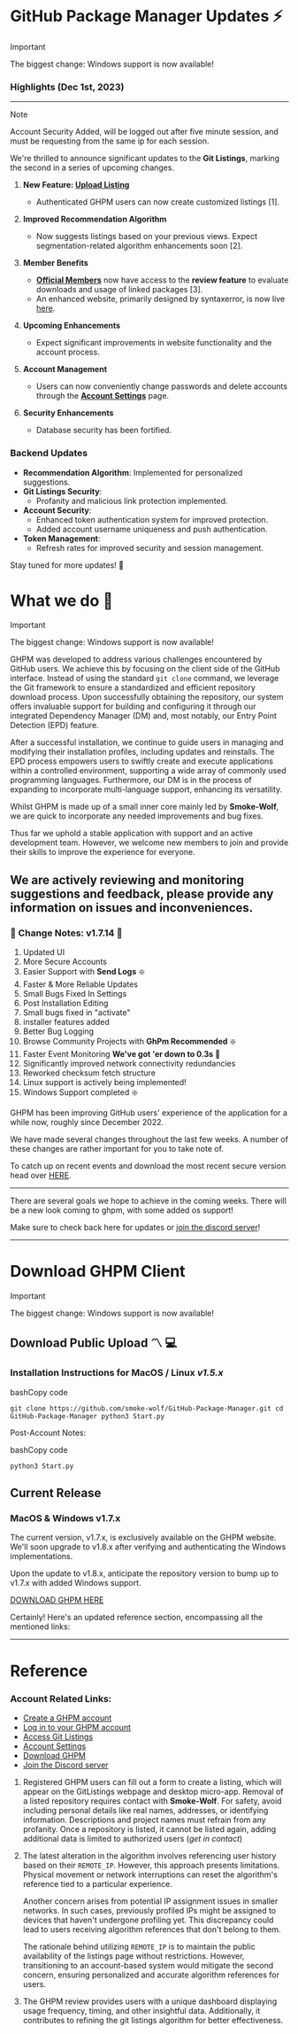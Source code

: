 

# GitHub Package Manager Updates :zap:

> [!IMPORTANT]
> The biggest change: Windows support is now available!

### Highlights (Dec 1st, 2023)
----------

> [!NOTE]
> Account Security Added, will be logged out after five minute session, and must be requesting from the same ip for each session.

We're thrilled to announce significant updates to the **Git Listings**, marking the second in a series of upcoming changes.

1. **New Feature: [Upload Listing](https://smoke-wolf.vercel.app/gpm/upload_listing.html)**
   - Authenticated GHPM users can now create customized listings [1].

2. **Improved Recommendation Algorithm**
   - Now suggests listings based on your previous views. Expect segmentation-related algorithm enhancements soon [2].

3. **Member Benefits**
   - **[Official Members](https://ghpm.vercel.app/)** now have access to the **review feature** to evaluate downloads and usage of linked packages [3].
   - An enhanced website, primarily designed by syntaxerror, is now live [here](https://ghpm.vercel.app/).

4. **Upcoming Enhancements**
   - Expect significant improvements in website functionality and the account process.

5. **Account Management**
   - Users can now conveniently change passwords and delete accounts through the [**Account Settings**](https://smoke-wolf.vercel.app/gpm/accountsettings.html) page.

6. **Security Enhancements**
   - Database security has been fortified.

### Backend Updates
- **Recommendation Algorithm**: Implemented for personalized suggestions.
- **Git Listings Security**:
  - Profanity and malicious link protection implemented.
- **Account Security**:
  - Enhanced token authentication system for improved protection.
  - Added account username uniqueness and push authentication.
- **Token Management**:
  - Refresh rates for improved security and session management.

Stay tuned for more updates! :rocket:

# What we do :stars:

  > [!IMPORTANT]
> The biggest change: Windows support is now available!


GHPM was developed to address various challenges encountered by GitHub users. We achieve this by focusing on the client side of the GitHub interface. Instead of using the standard `git clone` command, we leverage the Git framework to ensure a standardized and efficient repository download process. Upon successfully obtaining the repository, our system offers invaluable support for building and configuring it through our integrated Dependency Manager (DM) and, most notably, our Entry Point Detection (EPD) feature.

After a successful installation, we continue to guide users in managing and modifying their installation profiles, including updates and reinstalls. The EPD process empowers users to swiftly create and execute applications within a controlled environment, supporting a wide array of commonly used programming languages. Furthermore, our DM is in the process of expanding to incorporate multi-language support, enhancing its versatility.


Whilst GHPM is made up of a small inner core mainly led by **Smoke-Wolf**, we are quick to incorporate any needed improvements and bug fixes. 

Thus far we uphold a stable application with support and an active development team. However, we welcome new members to join and provide their skills to improve the experience for everyone.

We are actively reviewing and monitoring suggestions and feedback, please provide any information on issues and inconveniences.
---



### :currency_exchange: Change Notes: v1.7.14 :currency_exchange:

 

 1. Updated UI
 2. More Secure Accounts
 3. Easier Support with **Send Logs**  :sparkle:
 4. Faster & More Reliable Updates
 5. Small Bugs Fixed In Settings
 6. Post Installation Editing
 7. Small bugs fixed in "activate"
 8. installer features added
 9. Better Bug Logging
 10. Browse Community Projects with **GhPm Recommended**  :sparkle:
 11. Faster Event Monitoring **We've got 'er down to 0.3s	:pray:**
 12. Significantly improved network connectivity redundancies
 13. Reworked checksum fetch structure
 14. Linux support is actively being implemented!
 15. Windows Support completed :sparkle:

GHPM has been improving GitHub users' experience of the application for a while now, roughly since December 2022. 

We have made several changes throughout the last few weeks. A number of these changes are rather important for you to take note of.

To catch up on recent events and download the most recent secure version head over [HERE](https://ghpm.vercel.app/download).

-----

There are several goals we hope to achieve in the coming weeks. There will be a new look coming to ghpm, with some added os support!

Make sure to check back here for updates or [join the discord server](https://discord.gg/j95ghjqsz)!



-----
# Download GHPM Client

> [!IMPORTANT]
> The biggest change: Windows support is now available!

## Download Public Upload  :part_alternation_mark: :computer:


### Installation Instructions for MacOS / Linux _v1.5.x_

bashCopy code

`git clone https://github.com/smoke-wolf/GitHub-Package-Manager.git
cd GitHub-Package-Manager
python3 Start.py` 

Post-Account Notes:

bashCopy code

`python3 Start.py` 

## Current Release

### MacOS & Windows v1.7.x

The current version, v1.7.x, is exclusively available on the GHPM website. We'll soon upgrade to v1.8.x after verifying and authenticating the Windows implementations.

Upon the update to v1.8.x, anticipate the repository version to bump up to v1.7.x with added Windows support.
	
[DOWNLOAD GHPM HERE](https://ghpm.vercel.app/download)




  
Certainly! Here's an updated reference section, encompassing all the mentioned links:

----------

# Reference

### Account Related Links:

-   [Create a GHPM account](https://ghpm.vercel.app/create)
-   [Log in to your GHPM account](https://smoke-wolf.vercel.app/gpm/Login.html)
-   [Access Git Listings](https://smoke-wolf.vercel.app/gpm/listing.html)
-   [Account Settings](https://smoke-wolf.vercel.app/gpm/accountsettings.html)
-   [Download GHPM](https://ghpm.vercel.app/download)
-   [Join the Discord server](https://discord.gg/j95ghjqsz)

1.  Registered GHPM users can fill out a form to create a listing, which will appear on the GitListings webpage and desktop micro-app. Removal of a listed repository requires contact with **Smoke-Wolf**. For safety, avoid including personal details like real names, addresses, or identifying information. Descriptions and project names must refrain from any profanity. Once a repository is listed, it cannot be listed again, adding additional data is limited to authorized users (*get in contact*)

2. The latest alteration in the algorithm involves referencing user history based on their `REMOTE_IP`. However, this approach presents limitations. Physical movement or network interruptions can reset the algorithm's reference tied to a particular experience.

	Another concern arises from potential IP assignment issues in smaller networks. In such cases, previously profiled IPs might be assigned to devices that haven't undergone profiling yet. This discrepancy could lead to users receiving algorithm references that don't belong to them.

	The rationale behind utilizing `REMOTE_IP` is to maintain the public availability of the listings page without restrictions. However, transitioning to an account-based system would mitigate the second concern, ensuring personalized and accurate algorithm references for users.
    
3.  The GHPM review provides users with a unique dashboard displaying usage frequency, timing, and other insightful data. Additionally, it contributes to refining the git listings algorithm for better effectiveness.
